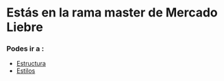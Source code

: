 # Estás en la rama master de Mercado Liebre
### Podes ir a :
- [Estructura](https://github.com/giselarevalo/mercadoLiebre/tree/ml_estructura)
- [Estilos](https://github.com/giselarevalo/mercadoLiebre/tree/ml_estilos) 
